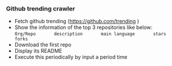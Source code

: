 ### Github trending crawler
- Fetch github trending (https://github.com/trending )
- Show the information of the top 3 repositories like below:  
`Org/Repo       description       main language       stars         forks`
- Download the first repo
- Display its README 
- Execute this periodically by input a period time
